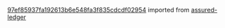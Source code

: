 [97ef85937fa192613b6e548fa3f835cdcdf02954](https://github.com/insolar/assured-ledger/commit/97ef85937fa192613b6e548fa3f835cdcdf02954) imported from [assured-ledger](https://github.com/insolar/assured-ledger)

